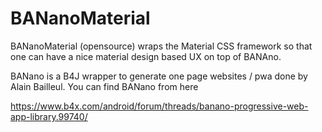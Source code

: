 # BANanoMaterial

BANanoMaterial (opensource) wraps the Material CSS framework so that one can have a nice material design based UX on top of BANAno.

BANano is a B4J wrapper to generate one page websites / pwa done by Alain Bailleul. You can find BANano from here

https://www.b4x.com/android/forum/threads/banano-progressive-web-app-library.99740/



